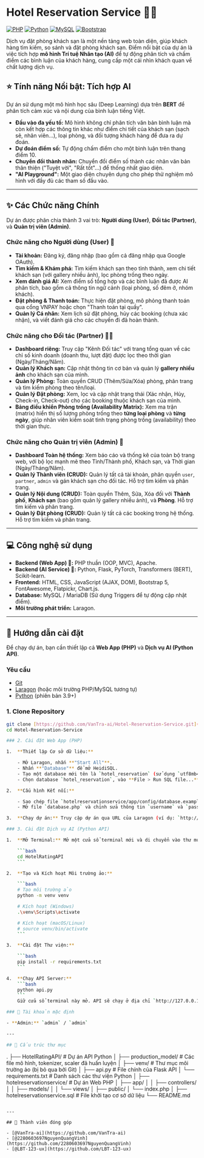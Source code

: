 # Hotel Reservation Service 🏨✨

[![PHP](https://img.shields.io/badge/PHP-8.x-blue.svg)](https://www.php.net/)
[![Python](https://img.shields.io/badge/Python-3.x-yellow.svg)](https://www.python.org/)
[![MySQL](https://img.shields.io/badge/MySQL-8.0-orange.svg)](https://www.mysql.com/)
[![Bootstrap](https://img.shields.io/badge/Bootstrap-5.3-purple.svg)](https://getbootstrap.com/)

Dịch vụ đặt phòng khách sạn là một nền tảng web toàn diện, giúp khách hàng tìm kiếm, so sánh và đặt phòng khách sạn. Điểm nổi bật của dự án là việc tích hợp **mô hình Trí tuệ Nhân tạo (AI)** để tự động phân tích và chấm điểm các bình luận của khách hàng, cung cấp một cái nhìn khách quan về chất lượng dịch vụ.

## ⭐ Tính năng Nổi bật: Tích hợp AI

Dự án sử dụng một mô hình học sâu (Deep Learning) dựa trên **BERT** để phân tích cảm xúc và nội dung của bình luận tiếng Việt.

- **Đầu vào đa yếu tố:** Mô hình không chỉ phân tích văn bản bình luận mà còn kết hợp các thông tin khác như điểm chi tiết của khách sạn (sạch sẽ, nhân viên...), loại phòng, và đối tượng khách hàng để đưa ra dự đoán.
- **Dự đoán điểm số:** Tự động chấm điểm cho một bình luận trên thang điểm 10.
- **Chuyển đổi thành nhãn:** Chuyển đổi điểm số thành các nhãn văn bản thân thiện ("Tuyệt vời", "Rất tốt"...) để thống nhất giao diện.
- **"AI Playground":** Một giao diện chuyên dụng cho phép thử nghiệm mô hình với đầy đủ các tham số đầu vào.

---

## ✨ Các Chức năng Chính

Dự án được phân chia thành 3 vai trò: **Người dùng (User)**, **Đối tác (Partner)**, và **Quản trị viên (Admin)**.

### Chức năng cho Người dùng (User) 🙋

- **Tài khoản:** Đăng ký, đăng nhập (bao gồm cả đăng nhập qua Google OAuth).
- **Tìm kiếm & Khám phá:** Tìm kiếm khách sạn theo tỉnh thành, xem chi tiết khách sạn (với gallery nhiều ảnh), lọc phòng trống theo ngày.
- **Xem đánh giá AI:** Xem điểm số tổng hợp và các bình luận đã được AI phân tích, bao gồm cả thông tin ngữ cảnh (loại phòng, số đêm ở, nhóm khách).
- **Đặt phòng & Thanh toán:** Thực hiện đặt phòng, mô phỏng thanh toán qua cổng VNPAY hoặc chọn "Thanh toán tại quầy".
- **Quản lý Cá nhân:** Xem lịch sử đặt phòng, hủy các booking (chưa xác nhận), và viết đánh giá cho các chuyến đi đã hoàn thành.

### Chức năng cho Đối tác (Partner) 🧑‍💼

- **Dashboard riêng:** Truy cập "Kênh Đối tác" với trang tổng quan về các chỉ số kinh doanh (doanh thu, lượt đặt) được lọc theo thời gian (Ngày/Tháng/Năm).
- **Quản lý Khách sạn:** Cập nhật thông tin cơ bản và quản lý **gallery nhiều ảnh** cho khách sạn của mình.
- **Quản lý Phòng:** Toàn quyền CRUD (Thêm/Sửa/Xóa) phòng, phân trang và tìm kiếm phòng theo tên/loại.
- **Quản lý Đặt phòng:** Xem, lọc và cập nhật trạng thái (Xác nhận, Hủy, Check-in, Check-out) cho các booking thuộc khách sạn của mình.
- **Bảng điều khiển Phòng trống (Availability Matrix):** Xem ma trận (matrix) hiển thị số lượng phòng trống theo **từng loại phòng** và **từng ngày**, giúp nhân viên kiểm soát tình trạng phòng trống (availability) theo thời gian thực.

### Chức năng cho Quản trị viên (Admin) 👑

- **Dashboard Toàn hệ thống:** Xem báo cáo và thống kê của toàn bộ trang web, với bộ lọc mạnh mẽ theo Tỉnh/Thành phố, Khách sạn, và Thời gian (Ngày/Tháng/Năm).
- **Quản lý Thành viên (CRUD):** Quản lý tất cả tài khoản, phân quyền `user`, `partner`, `admin` và gán khách sạn cho đối tác. Hỗ trợ tìm kiếm và phân trang.
- **Quản lý Nội dung (CRUD):** Toàn quyền Thêm, Sửa, Xóa đối với **Thành phố**, **Khách sạn** (bao gồm quản lý gallery nhiều ảnh), và **Phòng**. Hỗ trợ tìm kiếm và phân trang.
- **Quản lý Đặt phòng (CRUD):** Quản lý tất cả các booking trong hệ thống. Hỗ trợ tìm kiếm và phân trang.

---

## 💻 Công nghệ sử dụng

- **Backend (Web App) 🐘:** PHP thuần (OOP, MVC), Apache.
- **Backend (AI Service) 🐍:** Python, Flask, PyTorch, Transformers (BERT), Scikit-learn.
- **Frontend:** HTML, CSS, JavaScript (AJAX, DOM), Bootstrap 5, FontAwesome, Flatpickr, Chart.js.
- **Database:** MySQL / MariaDB (Sử dụng Triggers để tự động cập nhật điểm).
- **Môi trường phát triển:** Laragon.

---

## 🚀 Hướng dẫn cài đặt

Để chạy dự án, bạn cần thiết lập cả **Web App (PHP)** và **Dịch vụ AI (Python API)**.

### Yêu cầu

- [Git](https://git-scm.com/)
- [Laragon](https://laragon.org/download/) (hoặc môi trường PHP/MySQL tương tự)
- [Python](https://www.python.org/downloads/) (phiên bản 3.9+)

### 1. Clone Repository

````bash
git clone [https://github.com/VanTra-ai/Hotel-Reservation-Service.git](https://github.com/VanTra-ai/Hotel-Reservation-Service.git)
cd Hotel-Reservation-Service

### 2. Cài đặt Web App (PHP)

1.  **Thiết lập Cơ sở dữ liệu:**

    - Mở Laragon, nhấn **"Start All"**.
    - Nhấn **"Database"** để mở HeidiSQL.
    - Tạo một database mới tên là `hotel_reservation` (sử dụng `utf8mb4_unicode_ci`).
    - Chọn database `hotel_reservation`, vào **File > Run SQL file...** và chọn file `hotelreservationservice.sql` ở thư mục gốc của dự án để import.

2.  **Cấu hình Kết nối:**

    - Sao chép file `hotelreservationservice/app/config/database.example.php` và đổi tên thành `database.php`.
    - Mở file `database.php` và chỉnh sửa thông tin `username` và `password` nếu cần.

3.  **Chạy dự án:** Truy cập dự án qua URL của Laragon (ví dụ: `http://hotel-reservation-service.test/hotelreservationservice`).

### 3. Cài đặt Dịch vụ AI (Python API)

1.  **Mở Terminal:** Mở một cửa sổ terminal mới và di chuyển vào thư mục `HotelRatingAPI`:

    ```bash
    cd HotelRatingAPI
    ```

2.  **Tạo và Kích hoạt Môi trường ảo:**

    ```bash
    # Tạo môi trường ảo
    python -m venv venv

    # Kích hoạt (Windows)
    .\venv\Scripts\activate

    # Kích hoạt (macOS/Linux)
    # source venv/bin/activate
    ```

3.  **Cài đặt Thư viện:**

    ```bash
    pip install -r requirements.txt
    ```

4.  **Chạy API Server:**
    ```bash
    python api.py
    ```
    Giữ cửa sổ terminal này mở. API sẽ chạy ở địa chỉ `http://127.0.0.1:5000`.

### 🔑 Tài khoản mặc định

- **Admin:** `admin` / `admin`

---

## 📂 Cấu trúc thư mục

````

.
├── HotelRatingAPI/ # Dự án API Python
│ ├── production_model/ # Các file mô hình, tokenizer, scaler đã huấn luyện
│ ├── venv/ # Thư mục môi trường ảo (bị bỏ qua bởi Git)
│ ├── api.py # File chính của Flask API
│ └── requirements.txt # Danh sách các thư viện Python
│
├── hotelreservationservice/ # Dự án Web PHP
│ ├── app/
│ │ ├── controllers/
│ │ ├── models/
│ │ └── views/
│ ├── public/
│ └── index.php
│
├── hotelreservationservice.sql # File khởi tạo cơ sở dữ liệu
└── README.md

```

---

## 👥 Thành viên đóng góp

- [@VanTra-ai](https://github.com/VanTra-ai)
- [@2280603697NguyenQuangVinh](https://github.com/2280603697NguyenQuangVinh)
- [@LBT-123-ux](https://github.com/LBT-123-ux)
```
